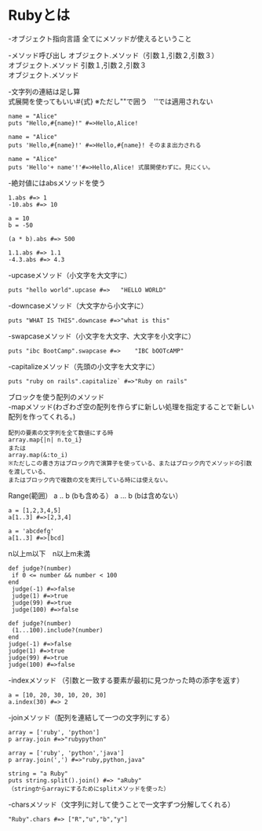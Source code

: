 # Rubyとは　

-オブジェクト指向言語
全てにメソッドが使えるということ  


-メソッド呼び出し
オブジェクト.メソッド（引数１,引数２,引数３）  
オブジェクト.メソッド 引数１,引数２,引数３  
オブジェクト.メソッド

-文字列の連結は足し算<br>
式展開を使ってもいい#{式} ※ただし""で囲う　''では適用されない
```
name = "Alice" 
puts "Hello,#{name}!" #=>Hello,Alice!
```
```
name = "Alice" 
puts 'Hello,#{name}!' #=>Hello,#{name}! そのまま出力される
```
```
name = "Alice" 
puts 'Hello'+ name'!'#=>Hello,Alice! 式展開使わずに。見にくい。
```
-絶対値にはabsメソッドを使う
```
1.abs #=> 1
-10.abs #=> 10

a = 10
b = -50

(a * b).abs #=> 500

1.1.abs #=> 1.1
-4.3.abs #=> 4.3
```
-upcaseメソッド（小文字を大文字に）
```
puts "hello world".upcase #=>	"HELLO WORLD"
```
-downcaseメソッド（大文字から小文字に）
```
puts "WHAT IS THIS".downcase #=>"what is this"
```
-swapcaseメソッド（小文字を大文字、大文字を小文字に）
```
puts "ibc BootCamp".swapcase #=>	"IBC bOOTcAMP"
```
-capitalizeメソッド（先頭の小文字を大文字に）
```
puts "ruby on rails".capitalize` #=>"Ruby on rails"
```
ブロックを使う配列のメソッド<br>
-mapメソッド(わざわざ空の配列を作らずに新しい処理を指定することで新しい配列を作ってくれる。)
```
配列の要素の文字列を全て数値にする時
array.map{|n| n.to_i}
または
array.map(&:to_i)
※ただしこの書き方はブロック内で演算子を使っている、またはブロック内でメソッドの引数を渡している、
またはブロック内で複数の文を実行している時には使えない。
```
Range(範囲）
a .. b (bも含める）
a ... b (bは含めない）
```
a = [1,2,3,4,5]
a[1..3] #=>[2,3,4]

a = 'abcdefg'
a[1..3] #=>[bcd]
```
n以上m以下　n以上m未満
```関係演算子を使うバージョン
def judge?(number)
 if 0 <= number && number < 100
end
 judge(-1) #=>false
 judge(1) #=>true
 judge(99) #=>true
 judge(100) #=>false
 ```
 ```Rangeを使うバージョン(見やすい！）
 def judge?(number)
  (1...100).include?(number)
 end
 judge(-1) #=>false
 judge(1) #=>true
 judge(99) #=>true
 judge(100) #=>false
 ```
-indexメソッド
（引数と一致する要素が最初に見つかった時の添字を返す）
```
a = [10, 20, 30, 10, 20, 30]
a.index(30) #=> 2
```
-joinメソッド（配列を連結して一つの文字列にする）
```
array = ['ruby', 'python']
p array.join #=>"rubypython"
```
```区切り文字も指定できる
array = ['ruby', 'python','java']
p array.join(',') #=>"ruby,python,java"
```
```
string = "a Ruby"
puts string.split().join() #=> "aRuby"
（stringからarrayにするためにsplitメソッドを使った）
```
-charsメソッド（文字列に対して使うことで一文字ずつ分解してくれる）
```
"Ruby".chars #=> ["R","u","b","y"]
```
